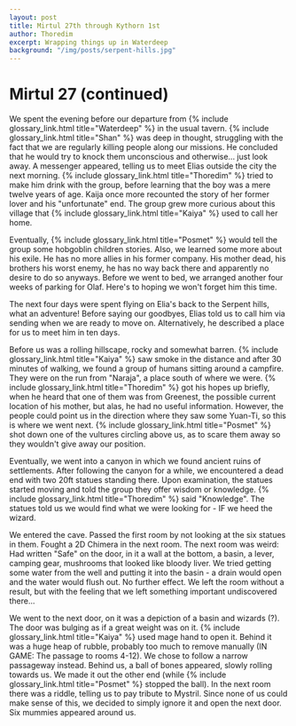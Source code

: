 ```yaml
---
layout: post
title: Mirtul 27th through Kythorn 1st
author: Thoredim
excerpt: Wrapping things up in Waterdeep
background: "/img/posts/serpent-hills.jpg"
---
```


# Mirtul 27 (continued)

We spent the evening before our departure from {% include glossary_link.html title="Waterdeep" %} in the usual tavern.
{% include glossary_link.html title="Shan" %} was deep in thought, struggling with the fact that we are regularly killing
people along our missions. He concluded that he would try to knock them
unconscious and otherwise... just look away. A messenger appeared, telling us to
meet Elias outside the city the next morning. {% include glossary_link.html title="Thoredim" %} tried to make him drink
with the group, before learning that the boy was a mere twelve years of age.
Kaija once more recounted the story of her former lover and his "unfortunate"
end. The group grew more curious about this village that {% include glossary_link.html title="Kaiya" %} used to call her
home.

Eventually, {% include glossary_link.html title="Posmet" %} would tell the group some hobgoblin children stories. Also,
we learned some more about his exile. He has no more allies in his former
company. His mother dead, his brothers his worst enemy, he has no way back there
and apparently no desire to do so anyways. Before we went to bed, we arranged
another four weeks of parking for Olaf. Here's to hoping we won't forget him
this time.

The next four days were spent flying on Elia's back to the Serpent hills, what
an adventure! Before saying our goodbyes, Elias told us to call him via sending
when we are ready to move on. Alternatively, he described a place for us to meet
him in ten days.

Before us was a rolling hillscape, rocky and somewhat barren. {% include glossary_link.html title="Kaiya" %} saw smoke in
the distance and after 30 minutes of walking, we found a group of humans sitting
around a campfire. They were on the run from "Naraja", a place south of where we
were. {% include glossary_link.html title="Thoredim" %} got his hopes up briefly, when he heard that one of them was from
Greenest, the possible current location of his mother, but alas, he had no
useful information.  However, the people could point us in the direction where
they saw some Yuan-Ti, so this is where we went next. {% include glossary_link.html title="Posmet" %} shot down one of
the vultures circling above us, as to scare them away so they wouldn't give away
our position.

Eventually, we went into a canyon in which we found ancient ruins of
settlements. After following the canyon for a while, we encountered a dead end
with two 20ft statues standing there. Upon examination, the statues started
moving and told the group they offer wisdom or knowledge. {% include glossary_link.html title="Thoredim" %} said
"Knowledge". The statues told us we would find what we were looking for - IF we
heed the wizard.

We entered the cave. Passed the first room by not looking at the six statues in
them. Fought a 2D Chimera in the next room. The next room was weird: Had written
"Safe" on the door, in it a wall at the bottom, a basin, a lever, camping gear,
mushrooms that looked like bloody liver. We tried getting some water from the
well and putting it into the basin - a drain would open and the water would
flush out. No further effect. We left the room without a result, but with the
feeling that we left something important undiscovered there...

We went to the next door, on it was a depiction of a basin and wizards (?). The
door was bulging as if a great weight was on it. {% include glossary_link.html title="Kaiya" %} used mage hand to open
it. Behind it was a huge heap of rubble, probably too much to remove manually
(IN GAME: The passage to rooms 4-12). We chose to follow a narrow passageway
instead. Behind us, a ball of bones appeared, slowly rolling towards us. We made
it out the other end (while {% include glossary_link.html title="Posmet" %} stopped the ball). In the next room there was
a riddle, telling us to pay tribute to Mystril. Since none of us could make
sense of this, we decided to simply ignore it and open the next door. Six
mummies appeared around us.
